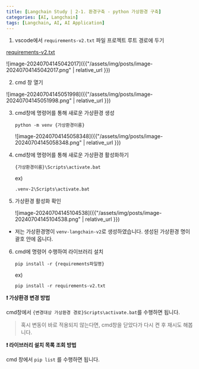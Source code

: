 ```yaml
---
title: [Langchain Study | 2-1. 환경구축 - python 가상환경 구축]
categories: [AI, Langchain]
tags: [Langchain, AI, AI Application]		
---
```


1. vscode에서 `requirements-v2.txt` 파일 프로젝트 루트 경로에 두기

[requirements-v2.txt](uploads/59c08381cbac34a8cc2deeac1b8e6497/requirements-v2.txt)

![image-20240704145042017]({{"/assets/img/posts/image-20240704145042017.png"  | relative_url }})

2. cmd 창 열기

![image-20240704145051998]({{"/assets/img/posts/image-20240704145051998.png"  | relative_url }})

3. cmd창에 명령어를 통해 새로운 가상환경 생성

   ```
   python -m venv {가상환경이름}
   ```

   ![image-20240704145058348]({{"/assets/img/posts/image-20240704145058348.png"  | relative_url }})
4. cmd창에 명령어를 통해 새로운 가상환경 활성화하기

   ```
   {가상환경이름}\Scripts\activate.bat
   ```

   ex)

   ```
   .venv-2\Scripts\activate.bat 
   ```
5. 가상환경 활성화 확인

   ![image-20240704145104538]({{"/assets/img/posts/image-20240704145104538.png"  | relative_url }})

- 저는 가상환경명이 `venv-langchain-v2`로 생성하였습니다. 생성된 가상환경 명이 괄호 안에 옵니다.

6. cmd에 명령어 수행하여 라이브러리 설치

   ```
   pip install -r {requirements파일명}
   ```

   ex)

   ```
   pip install -r requirements-v2.txt
   ```

**:exclamation: 가상환경 변경 방법**

cmd창에서 `{변경대상 가상환경 경로}Scripts\activate.bat`를 수행하면 됩니다.

> 혹시 변동이 바로 적용되지 않는다면, cmd창을 닫았다가 다시 켠 후 재시도 해봅니다.

**:exclamation: 라이브러리 설치 목록 조회 방법**

cmd 창에서 `pip list` 를 수행하면 됩니다.
